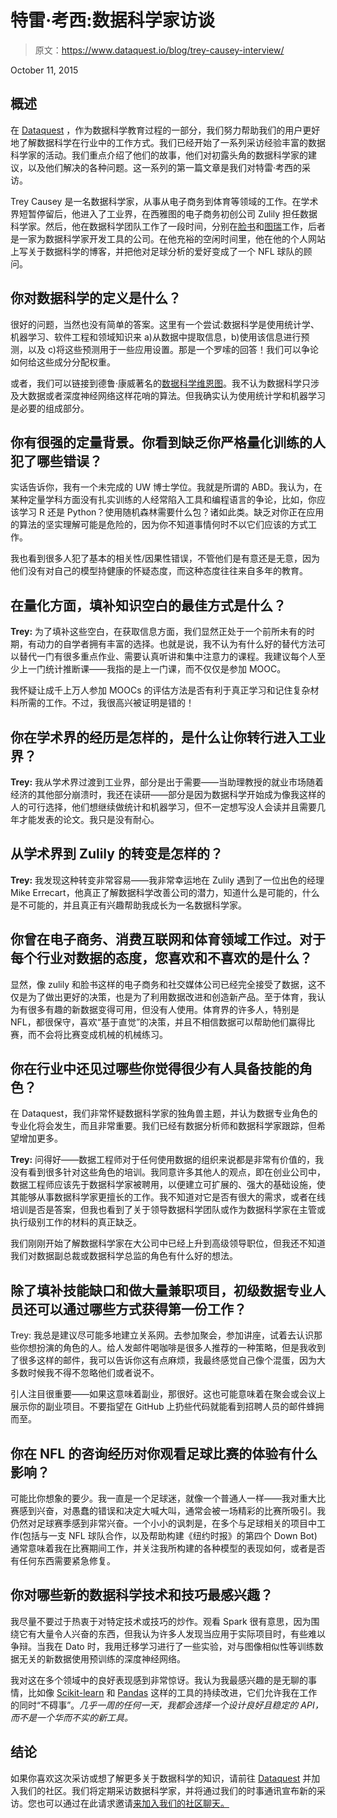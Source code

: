 # 特雷·考西:数据科学家访谈

> 原文：<https://www.dataquest.io/blog/trey-causey-interview/>

October 11, 2015

## 概述

在 [Dataquest](https://www.dataquest.io/) ，作为数据科学教育过程的一部分，我们努力帮助我们的用户更好地了解数据科学在行业中的工作方式。我们已经开始了一系列采访经验丰富的数据科学家的活动。我们重点介绍了他们的故事，他们对初露头角的数据科学家的建议，以及他们解决的各种问题。这一系列的第一篇文章是我们对特雷·考西的采访。

Trey Causey 是一名数据科学家，从事从电子商务到体育等领域的工作。在学术界短暂停留后，他进入了工业界，在西雅图的电子商务初创公司 Zulily 担任数据科学家。然后，他在数据科学团队工作了一段时间，分别在[脸书](https://www.facebook.com/data)和[图瑞](https://www.turi.com)工作，后者是一家为数据科学家开发工具的公司。在他充裕的空闲时间里，他在他的个人网站上写关于数据科学的博客，并把他对足球分析的爱好变成了一个 NFL 球队的顾问。

## 你对数据科学的定义是什么？

很好的问题，当然也没有简单的答案。这里有一个尝试:数据科学是使用统计学、机器学习、软件工程和领域知识来 a)从数据中提取信息，b)使用该信息进行预测，以及 c)将这些预测用于一些应用设置。那是一个罗嗦的回答！我们可以争论如何给这些成分分配权重。

或者，我们可以链接到德鲁·康威著名的[数据科学维恩图](https://drewconway.com/zia/2013/3/26/the-data-science-venn-diagram)。我不认为数据科学只涉及大数据或者深度神经网络这样花哨的算法。但我确实认为使用统计学和机器学习是必要的组成部分。

## 你有很强的定量背景。你看到缺乏你严格量化训练的人犯了哪些错误？

实话告诉你，我有一个未完成的 UW 博士学位。我就是所谓的 ABD。我认为，在某种定量学科方面没有扎实训练的人经常陷入工具和编程语言的争论，比如，你应该学习 R 还是 Python？使用随机森林需要什么包？诸如此类。缺乏对你正在应用的算法的坚实理解可能是危险的，因为你不知道事情何时不以它们应该的方式工作。

我也看到很多人犯了基本的相关性/因果性错误，不管他们是有意还是无意，因为他们没有对自己的模型持健康的怀疑态度，而这种态度往往来自多年的教育。

## 在量化方面，填补知识空白的最佳方式是什么？

**Trey:** 为了填补这些空白，在获取信息方面，我们显然正处于一个前所未有的时期，有动力的自学者拥有丰富的选择。也就是说，我不认为有什么好的替代方法可以替代一门有很多重点作业、需要认真听讲和集中注意力的课程。我建议每个人至少上一门统计推断课——我指的是上一门课，而不仅仅是参加 MOOC。

我怀疑让成千上万人参加 MOOCs 的评估方法是否有利于真正学习和记住复杂材料所需的工作。不过，我很高兴被证明是错的！

## 你在学术界的经历是怎样的，是什么让你转行进入工业界？

**Trey:** 我从学术界过渡到工业界，部分是出于需要——当助理教授的就业市场随着经济的其他部分崩溃时，我还在读研——部分是因为数据科学开始成为像我这样的人的可行选择，他们想继续做统计和机器学习，但不一定想写没人会读并且需要几年才能发表的论文。我只是没有耐心。

## 从学术界到 Zulily 的转变是怎样的？

**Trey:** 我发现这种转变非常容易——我非常幸运地在 Zulily 遇到了一位出色的经理 Mike Errecart，他真正了解数据科学改善公司的潜力，知道什么是可能的，什么是不可能的，并且真正有兴趣帮助我成长为一名数据科学家。

## 你曾在电子商务、消费互联网和体育领域工作过。对于每个行业对数据的态度，您喜欢和不喜欢的是什么？

显然，像 zulily 和脸书这样的电子商务和社交媒体公司已经完全接受了数据，这不仅是为了做出更好的决策，也是为了利用数据改进和创造新产品。至于体育，我认为有很多有趣的新数据变得可用，但没有人使用。体育界的许多人，特别是 NFL，都很保守，喜欢“基于直觉”的决策，并且不相信数据可以帮助他们赢得比赛，而不会将比赛变成机械的机械练习。

## 你在行业中还见过哪些你觉得很少有人具备技能的角色？

在 Dataquest，我们非常怀疑数据科学家的独角兽主题，并认为数据专业角色的专业化将会发生，而且非常重要。我们已经有数据分析师和数据科学家跟踪，但希望增加更多。

**Trey:** 问得好——数据工程师对于任何使用数据的组织来说都是非常有价值的，我没有看到很多针对这些角色的培训。我同意许多其他人的观点，即在创业公司中，数据工程师应该先于数据科学家被聘用，以便建立可扩展的、强大的基础设施，使其能够从事数据科学家更擅长的工作。我不知道对它是否有很大的需求，或者在线培训是否是答案，但我也看到了关于领导数据科学团队或作为数据科学家在主管或执行级别工作的材料的真正缺乏。

我们刚刚开始了解数据科学家在大公司中已经上升到高级领导职位，但我还不知道我们对数据副总裁或数据科学总监的角色有什么好的想法。

## 除了填补技能缺口和做大量兼职项目，初级数据专业人员还可以通过哪些方式获得第一份工作？

Trey: 我总是建议尽可能多地建立关系网。去参加聚会，参加讲座，试着去认识那些你想扮演的角色的人。给人发邮件喝咖啡是很多人推荐的一种策略，但是我收到了很多这样的邮件，我可以告诉你这有点麻烦，我最终感觉自己像个混蛋，因为大多数时候我不得不忽略他们或者说不。

引人注目很重要——如果这意味着副业，那很好。这也可能意味着在聚会或会议上展示你的副业项目。不要指望在 GitHub 上扔些代码就能看到招聘人员的邮件蜂拥而至。

## 你在 NFL 的咨询经历对你观看足球比赛的体验有什么影响？

可能比你想象的要少。我一直是一个足球迷，就像一个普通人一样——我对重大比赛感到兴奋，对愚蠢的错误和决定大喊大叫，通常会被一场精彩的比赛所吸引。我仍然对足球赛季感到非常兴奋。一个小小的讽刺是，在多个与足球相关的项目中工作(包括与一支 NFL 球队合作，以及帮助构建《纽约时报》的第四个 Down Bot)通常意味着我在比赛期间工作，并关注我所构建的各种模型的表现如何，或者是否有任何东西需要紧急修复。

## 你对哪些新的数据科学技术和技巧最感兴趣？

我尽量不要过于热衷于对特定技术或技巧的炒作。观看 Spark 很有意思，因为围绕它有大量令人兴奋的东西，但我认为许多人发现当应用于实际项目时，有些难以争辩。当我在 Dato 时，我用迁移学习进行了一些实验，对与图像相似性等训练数据无关的新数据使用预训练的深度神经网络。

我对这在多个领域中的良好表现感到非常惊讶。我认为我最感兴趣的是无聊的事情，比如像 [Scikit-learn](https://scikit-learn.org/) 和 [Pandas](https://pandas.pydata.org/) 这样的工具的持续改进，它们允许我在工作的同时“不碍事”。*几乎一周的任何一天，我都会选择一个设计良好且稳定的 API，而不是一个华而不实的新工具。*

## 结论

如果你喜欢这次采访或想了解更多关于数据科学的知识，请前往 [Dataquest](https://www.dataquest.io) 并加入我们的社区。我们将定期采访数据科学家，并将通过我们的时事通讯宣布新的采访。您也可以通过在此请求邀请[来加入我们的社区聊天。](https://www.dataquest.io/chat)